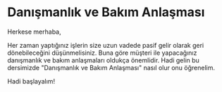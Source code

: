 # Danışmanlık ve Bakım Anlaşması

Herkese merhaba,

Her zaman yaptığınız işlerin size uzun vadede pasif gelir olarak geri dönebileceğini düşünmelisiniz. Buna göre müşteri ile yapacağınız danışmanlık ve bakım anlaşmaları oldukça önemlidir. Hadi gelin bu dersimizde "Danışmanlık ve Bakım Anlaşması" nasıl olur onu öğrenelim.

Hadi başlayalım!
